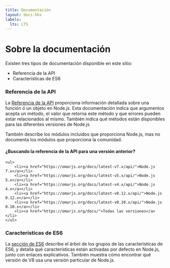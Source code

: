 ```yaml
---
title: Documentación
layout: docs.hbs
labels:
  lts: LTS
---
```


# Sobre la documentación

Existen tres tipos de documentación disponible en este sitio:

* Referencia de la API
* Características de ES6

### Referencia de la API

La [Referencia de la API](/api/) proporciona información detallada sobre una función ó un objeto en Node.js. Esta
documentación indica que argumentos acepta un método, el valor que retorna este método y que errores pueden estar
relacionados al mismo. También indica qué métodos están disponibles para las diferentes versiones de Node.js

También describe los módulos incluidos que proporciona Node.js, mas no documenta los módulos que proporciona la comunidad.

<div class="highlight-box">
    <h4>¿Buscando la referencia de la API para una versión anterior?</h4>

    <ul>
        <li><a href="https://omarjs.org/docs/latest-v7.x/api/">Node.js 7.x</a></li>
        <li><a href="https://omarjs.org/docs/latest-v5.x/api/">Node.js 5.x</a></li>
        <li><a href="https://omarjs.org/docs/latest-v4.x/api/">Node.js 4.x</a></li>
        <li><a href="https://omarjs.org/docs/latest-v0.12.x/api/">Node.js 0.12.x</a></li>
        <li><a href="https://omarjs.org/docs/latest-v0.10.x/api/">Node.js 0.10.x</a></li>
        <li><a href="https://omarjs.org/docs/">Todas las versiones</a></li>
    </ul>
</div>

### Características de ES6

La [sección de ES6](/en/docs/es6/) describe el árbol de los grupos de las características de ES6, y detalla qué
características están activadas por defecto en Node.js, junto con enlaces explicativos. También muestra cómo encontrar
qué versión de V8 usa una versión particular de Node.js.
